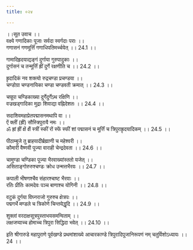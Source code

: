 ```yaml
---
title: ०२४

---
```

।।सूत उवाच ।।  
वक्ष्ये गणादिकाः पूजाः सर्वदा स्वर्गदाः पराः ।।  
गणासनं गणमूर्त्तिं गणाधिपतिमर्च्चयेत् ।। 24.1 ।।  
  
गामादिहृदयाद्यङ्गं दुर्गाया गुरुपादुकाः ।।  
दुर्गासनं च तन्मूर्त्तिं ह्रीं दुर्गे रक्षणीति च ।। 24.2 ।।  
  
ह्रृदादिकं नव शक्त्यो रुद्रचण्डा प्रचण्डया ।।  
चण्डोग्रा चण्डनायिका चण्डा चण्डवती क्रमात् ।। 24.3 ।।  
  
चण्रूपा चण्डिकाख्या दुर्गेदुर्गेऽथ रक्षिणि ।।  
वज्रखड्गादिका मुद्राः शिवाद्या वह्निदेशतः ।। 24.4 ।।  
  
सदाशिवमहाप्रेतपद्मासनमथापि वा ।।  
ऐं क्लीं (ह्रीं) सौस्त्रिपुरायै नमः ।।  
ॐ ह्रां ह्रीं क्षें क्षैं स्त्रीं स्कीं रों स्फें स्फीं शां पद्मासनं च मूर्त्तिं च त्रिपुराह्रृदयादिकम् ।। 24.5 ।।  
  
पीठाम्बुजे तु ब्राहयादीर्ब्रह्माणी च महेश्वरी ।।  
कौमारी वैष्णवी पूज्या वाराही चेन्द्रदेवता ।। 24.6 ।।  
  
चामुण्डा चण्डिका पूज्या भैरवाख्यांस्ततो यजेत् ।।  
असिताङ्गोरुरुश्चण्डः क्रोध उन्मत्तभैरवः ।। 24.7 ।।  
  
कपाली भीषणश्चैव संहारश्चाष्ट भैरवाः ।।  
रतिः प्रीतिः कामदेवः पञ्च बाणाश्च योगिनी ।। 24.8 ।।  
  
वटुकं दुर्गया विघ्नराजो गुरुश्च क्षेत्रपः ।।  
पद्मगर्भे मण्डले च त्रिकोणे चिन्तयेद्धृदि ।। 24.9 ।।  
  
शुक्लां वरदाक्षसूत्रपुस्ताभयसमन्विताम् ।।  
लक्षजप्याच्च होमाच्च त्रिपुरा सिद्धिदा भवेत् ।। 24.10 ।।  
  
इति श्रीगारुडे महापुराणे पूर्वखण्डे प्रथमांशाख्ये आचारकाण्डे त्रिपुरादिपूजानिरूपणं नम् चतुर्विशोऽध्यायः ।। 24 ।।